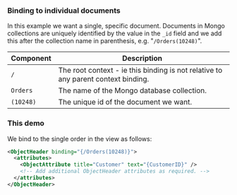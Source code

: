 
### Binding to individual documents

In this example we want a single, specific document. Documents in Mongo collections are uniquely identified by the value in the `_id` field and we add this after the collection name in parenthesis, e.g. "`/Orders(10248)`".

| Component | Description |
| --------- | ----------- |
| `/` | The root context - ie this binding is not relative to any parent context binding. |
| `Orders` | The name of the Mongo database collection. |
| `(10248)` | The unique id of the document we want. |

### This demo

We bind to the single order in the view as follows:
```xml
<ObjectHeader binding="{/Orders(10248)}">
  <attributes>
    <ObjectAttribute title="Customer" text="{CustomerID}" />
    <!-- Add additional ObjectHeader attributes as required. -->
  </attributes>
</ObjectHeader>
```
